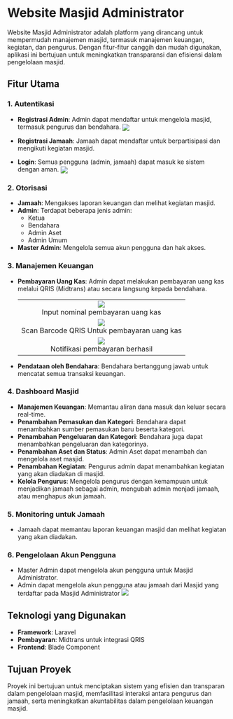 # Website Masjid Administrator

Website Masjid Administrator adalah platform yang dirancang untuk mempermudah manajemen masjid, termasuk manajemen keuangan, kegiatan, dan pengurus. Dengan fitur-fitur canggih dan mudah digunakan, aplikasi ini bertujuan untuk meningkatkan transparansi dan efisiensi dalam pengelolaan masjid.

## Fitur Utama

### 1. Autentikasi
- **Registrasi Admin**: Admin dapat mendaftar untuk mengelola masjid, termasuk pengurus dan bendahara.
  <img src="https://github.com/user-attachments/assets/391b8d37-5585-445d-9225-dc9744d0e192" align="center" />

- **Registrasi Jamaah**: Jamaah dapat mendaftar untuk berpartisipasi dan mengikuti kegiatan masjid.
- **Login**: Semua pengguna (admin, jamaah) dapat masuk ke sistem dengan aman.
  <img src="https://github.com/user-attachments/assets/1ebc53f6-7b70-413e-906a-68e94478a185" align="center" />


### 2. Otorisasi
- **Jamaah**: Mengakses laporan keuangan dan melihat kegiatan masjid.
- **Admin**: Terdapat beberapa jenis admin:
  - Ketua
  - Bendahara
  - Admin Aset
  - Admin Umum
- **Master Admin**: Mengelola semua akun pengguna dan hak akses.

### 3. Manajemen Keuangan
- **Pembayaran Uang Kas**: Admin dapat melakukan pembayaran uang kas melalui QRIS (Midtrans) atau secara langsung kepada bendahara.
     <table align="center" style="border: none;">
       <tr>
        <td align="center">
          <img src="https://github.com/user-attachments/assets/54654b67-9988-4429-82b7-04a3dc46ec7a" />
          <br>
          Input nominal pembayaran uang kas
        </td>
       </tr>
       <tr>
        <td align="center">
            <img src="https://github.com/user-attachments/assets/b83192e5-adf3-43eb-9530-a91924eaefd8" />
          <br>
          Scan Barcode QRIS Untuk pembayaran uang kas
        </td>
       </tr>
        <td align="center">
            <img src="https://github.com/user-attachments/assets/0a9b19dc-78b1-40b4-9fe3-c04d0613c73c" />
          <br>
          Notifikasi pembayaran berhasil
        </td>
       </tr>
    </table>
- **Pendataan oleh Bendahara**: Bendahara bertanggung jawab untuk mencatat semua transaksi keuangan.

### 4. Dashboard Masjid
- **Manajemen Keuangan**: Memantau aliran dana masuk dan keluar secara real-time.
- **Penambahan Pemasukan dan Kategori**: Bendahara dapat menambahkan sumber pemasukan baru beserta kategori.
- **Penambahan Pengeluaran dan Kategori**: Bendahara juga dapat menambahkan pengeluaran dan kategorinya.
- **Penambahan Aset dan Status**: Admin Aset dapat menambah dan mengelola aset masjid.
- **Penambahan Kegiatan**: Pengurus admin dapat menambahkan kegiatan yang akan diadakan di masjid.
- **Kelola Pengurus**: Mengelola pengurus dengan kemampuan untuk menjadikan jamaah sebagai admin, mengubah admin menjadi jamaah, atau menghapus akun jamaah.

### 5. Monitoring untuk Jamaah
- Jamaah dapat memantau laporan keuangan masjid dan melihat kegiatan yang akan diadakan.

### 6. Pengelolaan Akun Pengguna
- Master Admin dapat mengelola akun pengguna untuk Masjid Administrator.
- Admin dapat mengelola akun pengguna atau jamaah dari Masjid yang terdaftar pada Masjid Administrator
  <img src="https://github.com/user-attachments/assets/53a2178d-bf0f-465d-823f-46c246d57ee6" />


## Teknologi yang Digunakan
- **Framework**: Laravel
- **Pembayaran**: Midtrans untuk integrasi QRIS
- **Frontend**: Blade Component

## Tujuan Proyek
Proyek ini bertujuan untuk menciptakan sistem yang efisien dan transparan dalam pengelolaan masjid, memfasilitasi interaksi antara pengurus dan jamaah, serta meningkatkan akuntabilitas dalam pengelolaan keuangan masjid.
